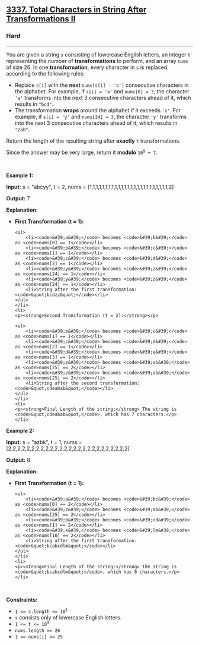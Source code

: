 <h2><a href="https://leetcode.com/problems/total-characters-in-string-after-transformations-ii">3337. Total Characters in String After Transformations II</a></h2><h3>Hard</h3><hr><p>You are given a string <code>s</code> consisting of lowercase English letters, an integer <code>t</code> representing the number of <strong>transformations</strong> to perform, and an array <code>nums</code> of size 26. In one <strong>transformation</strong>, every character in <code>s</code> is replaced according to the following rules:</p>

<ul>
	<li>Replace <code>s[i]</code> with the <strong>next</strong> <code>nums[s[i] - &#39;a&#39;]</code> consecutive characters in the alphabet. For example, if <code>s[i] = &#39;a&#39;</code> and <code>nums[0] = 3</code>, the character <code>&#39;a&#39;</code> transforms into the next 3 consecutive characters ahead of it, which results in <code>&quot;bcd&quot;</code>.</li>
	<li>The transformation <strong>wraps</strong> around the alphabet if it exceeds <code>&#39;z&#39;</code>. For example, if <code>s[i] = &#39;y&#39;</code> and <code>nums[24] = 3</code>, the character <code>&#39;y&#39;</code> transforms into the next 3 consecutive characters ahead of it, which results in <code>&quot;zab&quot;</code>.</li>
</ul>

<p>Return the length of the resulting string after <strong>exactly</strong> <code>t</code> transformations.</p>

<p>Since the answer may be very large, return it <strong>modulo</strong> <code>10<sup>9</sup> + 7</code>.</p>

<p>&nbsp;</p>
<p><strong class="example">Example 1:</strong></p>

<div class="example-block">
<p><strong>Input:</strong> <span class="example-io">s = &quot;abcyy&quot;, t = 2, nums = [1,1,1,1,1,1,1,1,1,1,1,1,1,1,1,1,1,1,1,1,1,1,1,1,1,2]</span></p>

<p><strong>Output:</strong> <span class="example-io">7</span></p>

<p><strong>Explanation:</strong></p>

<ul>
	<li>
	<p><strong>First Transformation (t = 1):</strong></p>

	<ul>
		<li><code>&#39;a&#39;</code> becomes <code>&#39;b&#39;</code> as <code>nums[0] == 1</code></li>
		<li><code>&#39;b&#39;</code> becomes <code>&#39;c&#39;</code> as <code>nums[1] == 1</code></li>
		<li><code>&#39;c&#39;</code> becomes <code>&#39;d&#39;</code> as <code>nums[2] == 1</code></li>
		<li><code>&#39;y&#39;</code> becomes <code>&#39;z&#39;</code> as <code>nums[24] == 1</code></li>
		<li><code>&#39;y&#39;</code> becomes <code>&#39;z&#39;</code> as <code>nums[24] == 1</code></li>
		<li>String after the first transformation: <code>&quot;bcdzz&quot;</code></li>
	</ul>
	</li>
	<li>
	<p><strong>Second Transformation (t = 2):</strong></p>

	<ul>
		<li><code>&#39;b&#39;</code> becomes <code>&#39;c&#39;</code> as <code>nums[1] == 1</code></li>
		<li><code>&#39;c&#39;</code> becomes <code>&#39;d&#39;</code> as <code>nums[2] == 1</code></li>
		<li><code>&#39;d&#39;</code> becomes <code>&#39;e&#39;</code> as <code>nums[3] == 1</code></li>
		<li><code>&#39;z&#39;</code> becomes <code>&#39;ab&#39;</code> as <code>nums[25] == 2</code></li>
		<li><code>&#39;z&#39;</code> becomes <code>&#39;ab&#39;</code> as <code>nums[25] == 2</code></li>
		<li>String after the second transformation: <code>&quot;cdeabab&quot;</code></li>
	</ul>
	</li>
	<li>
	<p><strong>Final Length of the string:</strong> The string is <code>&quot;cdeabab&quot;</code>, which has 7 characters.</p>
	</li>
</ul>
</div>

<p><strong class="example">Example 2:</strong></p>

<div class="example-block">
<p><strong>Input:</strong> <span class="example-io">s = &quot;azbk&quot;, t = 1, nums = [2,2,2,2,2,2,2,2,2,2,2,2,2,2,2,2,2,2,2,2,2,2,2,2,2,2]</span></p>

<p><strong>Output:</strong> <span class="example-io">8</span></p>

<p><strong>Explanation:</strong></p>

<ul>
	<li>
	<p><strong>First Transformation (t = 1):</strong></p>

	<ul>
		<li><code>&#39;a&#39;</code> becomes <code>&#39;bc&#39;</code> as <code>nums[0] == 2</code></li>
		<li><code>&#39;z&#39;</code> becomes <code>&#39;ab&#39;</code> as <code>nums[25] == 2</code></li>
		<li><code>&#39;b&#39;</code> becomes <code>&#39;cd&#39;</code> as <code>nums[1] == 2</code></li>
		<li><code>&#39;k&#39;</code> becomes <code>&#39;lm&#39;</code> as <code>nums[10] == 2</code></li>
		<li>String after the first transformation: <code>&quot;bcabcdlm&quot;</code></li>
	</ul>
	</li>
	<li>
	<p><strong>Final Length of the string:</strong> The string is <code>&quot;bcabcdlm&quot;</code>, which has 8 characters.</p>
	</li>
</ul>
</div>

<p>&nbsp;</p>
<p><strong>Constraints:</strong></p>

<ul>
	<li><code>1 &lt;= s.length &lt;= 10<sup>5</sup></code></li>
	<li><code>s</code> consists only of lowercase English letters.</li>
	<li><code>1 &lt;= t &lt;= 10<sup>9</sup></code></li>
	<li><code><font face="monospace">nums.length == 26</font></code></li>
	<li><code><font face="monospace">1 &lt;= nums[i] &lt;= 25</font></code></li>
</ul>
